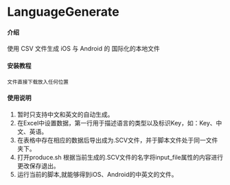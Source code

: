# LanguageGenerate

#### 介绍
使用 CSV 文件生成 iOS 与 Android 的 国际化的本地文件

#### 安装教程

    文件直接下载放入任何位置

#### 使用说明

1.  暂时只支持中文和英文的自动生成。
2.  在Excel中设置数据，第一行用于描述语言的类型以及标识Key，如：Key、中文、英语。
3.  在表格中存在相应的数据后导出成为.SCV文件，并于脚本文件处于同一文件夹下。
4.  打开produce.sh 根据当前生成的.SCV文件的名字将input_file属性的内容进行更改保存退出。
5.  运行当前的脚本,就能够得到iOS、Android的中英文的文件。


